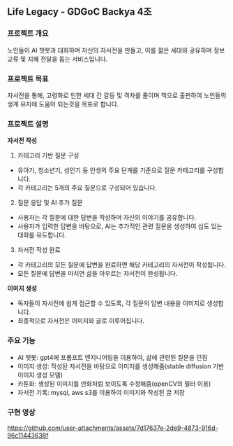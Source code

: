 ## Life Legacy - GDGoC Backya 4조

### 프로젝트 개요
노인들이 AI 챗봇과 대화하며 자신의 자서전을 만들고, 이를 젊은 세대와 공유하며 정보 교류 및 지혜 전달을 돕는 서비스입니다.

### 프로젝트 목표
자서전을 통해, 고령화로 인한 세대 간 갈등 및 격차를 줄이며 책으로 출판하여 노인들의 생계 유지에 도움이 되는것을 목표로 합니다.

### 프로젝트 설명
**자서전 작성**  
1. 카테고리 기반 질문 구성
  - 유아기, 청소년기, 성인기 둥 인생의 주요 단계를 기준으로 질문 카테고리를 구성합니다.
  - 각 카테고리는 5개의 주요 질문으로 구성되어 있습니다.
2. 질문 응답 및 AI 추가 질문
  - 사용자는 각 질문에 대한 답변을 작성하며 자신의 이야기를 공유합니다.
  - 사용자가 입력한 답변을 바탕으로, AI는 추가적인 관련 질문을 생성하여 심도 있는 대화를 유도합니다.
3. 자서전 작성 완료
  - 각 카테고리의 모든 질문에 답변을 완료하면 해당 카테고리의 자서전이 작성됩니다.
  - 모든 질문에 답변을 마치면 삶을 아우르는 자서전이 완성됩니다.

**이미지 생성**
- 독자들이 자서전에 쉽게 접근할 수 있도록, 각 질문의 답변 내용을 이미지로 생성합니다.  
- 최종적으로 자서전은 이미지와 글로 이루어집니다.  

### 주요 기능

- AI 챗봇: gpt4에 프롬프트 엔지니어링을 이용하여, 삶에 관련된 질문을 던짐
- 이미지 생성: 작성된 자서전을 바탕으로 이미지를 생성해줌(stable diffusion 기반 이미지 생성 모델)
- 카툰화: 생성된 이미지를 만화처럼 보이도록 수정해줌(openCV의 필터 이용)
- 자서전 기록: mysql, aws s3를 이용하여 이미지와 작성된 글 저장

### 구현 영상
https://github.com/user-attachments/assets/7d17637e-2de9-4873-916d-96c11443638f

